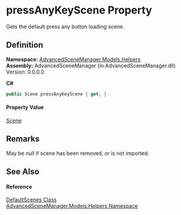 # pressAnyKeyScene Property


Gets the default press any button loading scene.



## Definition
**Namespace:** <a href="N_AdvancedSceneManager_Models_Helpers">AdvancedSceneManager.Models.Helpers</a>  
**Assembly:** AdvancedSceneManager (in AdvancedSceneManager.dll) Version: 0.0.0.0

**C#**
``` C#
public Scene pressAnyKeyScene { get; }
```



#### Property Value
<a href="T_AdvancedSceneManager_Models_Scene">Scene</a>

## Remarks
May be null if scene has been removed, or is not imported.

## See Also


#### Reference
<a href="T_AdvancedSceneManager_Models_Helpers_DefaultScenes">DefaultScenes Class</a>  
<a href="N_AdvancedSceneManager_Models_Helpers">AdvancedSceneManager.Models.Helpers Namespace</a>  
